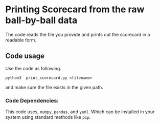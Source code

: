 # Printing Scorecard from the raw ball-by-ball data
 
 The code reads the file you provide and prints out the scorecard in a readable form. 

## Code usage

Use the code as following.

```
python3  print_scorecard.py <filename>
```

and make sure the file exists in the given path.

### Code Dependencies:
This code uses, `numpy`, `pandas`, and `yaml`. Which can be installed in your system using standard methods like `pip`.


